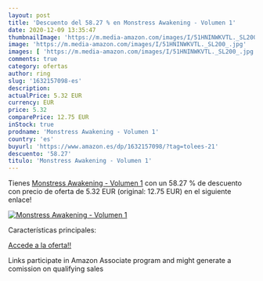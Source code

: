 ```yaml
---
layout: post
title: 'Descuento del 58.27 % en Monstress Awakening - Volumen 1'
date: 2020-12-09 13:35:47
thumbnailImage: 'https://m.media-amazon.com/images/I/51HNINWKVTL._SL200_.jpg'
image: 'https://m.media-amazon.com/images/I/51HNINWKVTL._SL200_.jpg'
images: [ 'https://m.media-amazon.com/images/I/51HNINWKVTL._SL200_.jpg' ]
comments: true
category: ofertas
author: ring
slug: '1632157098-es'
description:
actualPrice: 5.32 EUR
currency: EUR
price: 5.32
comparePrice: 12.75 EUR
inStock: true
prodname: 'Monstress Awakening - Volumen 1'
country: 'es'
buyurl: 'https://www.amazon.es/dp/1632157098/?tag=tolees-21'
descuento: '58.27'
titulo: 'Monstress Awakening - Volumen 1'
---
```


Tienes [Monstress Awakening - Volumen 1](https://www.amazon.es/dp/1632157098/?tag=tolees-21) con un 58.27 % de descuento con precio de oferta de 5.32 EUR (original: 12.75 EUR) en el siguiente enlace!

[![Monstress Awakening - Volumen 1](https://m.media-amazon.com/images/I/51HNINWKVTL._SL200_.jpg)](https://www.amazon.es/dp/1632157098/?tag=tolees-21)

Características principales:


[Accede a la oferta!!](https://www.amazon.es/dp/1632157098/?tag=tolees-21)

Links participate in Amazon Associate program and might generate a comission on qualifying sales


